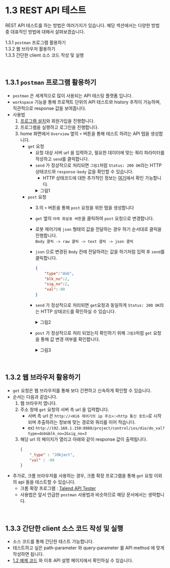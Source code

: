 ﻿# 1.3 REST API 테스트

REST API 테스트를 하는 방법은 여러가지가 있습니다. 해당 섹션에서는 다양한 방법 중 대표적인 방법에 대해서 살펴보겠습니다.

1.3.1 `postman` 프로그램 활용하기 <br>
1.3.2 웹 브라우저 활용하기 <br>
1.3.3 간단한 client 소스 코드 작성 및 실행

<br>

## 1.3.1 `postman` 프로그램 활용하기
- `postman` 은 세계적으로 많이 사용되는 API 테스팅 플랫폼 입니다.
- `workspace` 기능을 통해 프로젝트 단위의 API 테스트와 history 추적이 가능하며, 직관적으로 response 값을 보여줍니다.
- 사용법
	1. [프로그램 설치](https://www.postman.com/downloads/)와 회원가입을 진행합니다.
	2. 프로그램을 실행하고 로그인을 진행합니다.
	3. home 화면에서 `Overview` 옆의 `+` 버튼을 통해 테스트 하려는 API 탭을 생성합니다.
		- `get` 요청
			- 요청 대상 서버 url 을 입력하고, 필요한 데이터에 맞는 쿼리 파라미터를 작성하고 `send`를 클릭합니다.
			- `send` 가 정상적으로 처리되면 `그림1`처럼 `Status: 200 OK`라는 HTTP 상태코드와 `response-body` 값을 확인할 수 있습니다. 
				- HTTP 상태코드에 대한 추가적인 정보는 [여기](https://developer.mozilla.org/en-US/docs/Web/HTTP/Status)에서 확인 가능합니다.
				<details><summary>그림1</summary><img src="../_assets/01_get.PNG" height="490vh">
		- `post` 요청
			- 3.의 `+` 버튼을 통해 `post` 요청을 위한 탭을 생성합니다
			- `get` 옆의 `아래 화살표 버튼`을 클릭하여 `post` 요청으로 변경합니다.
			- 로봇 제어기에 `json` 형태의 값을 전달하는 경우 하기 순서대로 클릭을 진행합니다. <br>
				`Body 클릭 -> raw 클릭 -> text 클릭 -> json 클릭` 
			- `json` 으로 변경된 `Body` 칸에 전달하려는 값을 하기처럼 입력 후 `send`를 클릭합니다.
				```json
				{
					"type":"dob",
					"blk_no":2,
					"sig_no":2,
					"val":-99
				}
				```
			- `send` 가 정상적으로 처리되면 `get`요청과 동일하게 `Status: 200 OK`라는  HTTP 상태코드를 확인하실 수 있습니다. 
				<details><summary>그림2</summary><img src="../_assets/02_post.PNG" height="490vh">
			- `post` 가 정상적으로 처리 되었는지 확인하기 위해 `그림3`처럼 `get` 요청을 통해 값 변경 여부를 확인합니다.
				<details><summary>그림3</summary><img src="../_assets/03_post_check.PNG" height="490vh">
				
				- 앞서 `post` 진행한 -99 값이 `val` 에 대입된 것을 확인할 수 있습니다.


<br>


## 1.3.2 웹 브라우저 활용하기
- `get` 요청은 웹 브라우저를 통해 보다 간편하고 신속하게 확인할 수 있습니다.
- 순서는 다음과 같습니다.
	1. 웹 브라우저 엽니다.
	2. 주소 창에 `get` 요청의 서버 측 url 을 입력합니다.
		- 서버 측 url 은 `http://<Hi6 제어기의 ip 주소>:<http 통신 포트>`로 시작되며 추출하려는 정보에 맞는 경로와 쿼리를 이어 적습니다.
		- ex) ```http://192.168.1.150:8888/project/control/ios/dio/do_val?type=dob&blk_no=2&sig_no=3```
	3. 해당 url 의 페이지가 열리고 아래와 같이 response 값이 출력됩니다.
		```json
		{
			"_type" : "JObject",
			"val" : -99
		}
		```
- 추가로, 크롬 브라우저를 사용하는 경우, 크롬 확장 프로그램을 통해 `get` 요청 이외의 api 들을 테스트할 수 있습니다.
	- 크롬 확장 프로그램 : [Talend API Tester](https://chromewebstore.google.com/detail/talend-api-tester-free-ed/aejoelaoggembcahagimdiliamlcdmfm)
	- 사용법은 앞서 언급한 `postman` 사용법과 비슷하므로 해당 문서에서는 생략합니다.


<br>


## 1.3.3 간단한 client 소스 코드 작성 및 실행
- 소스 코드를 통해 간단한 테스트 가능합니다.
- 테스트하고 싶은 path-parameter 와 query-parameter 를 API method 에 맞게 작성하면 됩니다.
- [1.2 예제 코드](/1-intro/2-sample-code.md/#12-예제-코드) 와 이후 API 설명 페이지에서 확인하실 수 있습니다.